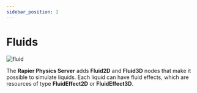 ```yaml
---
sidebar_position: 2
---
```


# Fluids


![fluid](/img/fluids/Fluid2D.png)

The **Rapier Physics Server** adds **Fluid2D** and **Fluid3D** nodes that make it possible to simulate liquids. Each liquid can have fluid effects, which are resources of type **FluidEffect2D** or **FluidEffect3D**.
